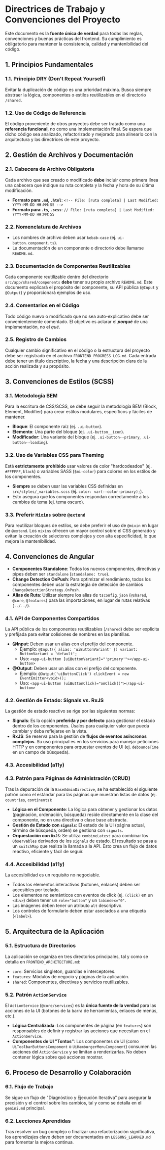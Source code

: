 <!-- File: d:\desarrollos\countries2\frontend\WORKING_GUIDELINES.md | Last Modified: 2025-10-19 -->

# Directrices de Trabajo y Convenciones del Proyecto

Este documento es la **fuente única de verdad** para todas las reglas, convenciones y buenas prácticas del frontend. Su cumplimiento es obligatorio para mantener la consistencia, calidad y mantenibilidad del código.

## 1. Principios Fundamentales

### 1.1. Principio DRY (Don't Repeat Yourself)

Evitar la duplicación de código es una prioridad máxima. Busca siempre abstraer la lógica, componentes o estilos reutilizables en el directorio `/shared`.

### 1.2. Uso de Código de Referencia

El código proveniente de otros proyectos debe ser tratado como una **referencia funcional**, no como una implementación final. Se espera que dicho código sea analizado, refactorizado y mejorado para alinearlo con la arquitectura y las directrices de este proyecto.

## 2. Gestión de Archivos y Documentación

### 2.1. Cabecera de Archivo Obligatoria

Cada archivo que sea creado o modificado **debe** incluir como primera línea una cabecera que indique su ruta completa y la fecha y hora de su última modificación.

-   **Formato para `.md`, `.html`**: `<!-- File: [ruta completa] | Last Modified: YYYY-MM-DD HH:MM:SS -->`
-   **Formato para `.ts`, `.scss`**: `// File: [ruta completa] | Last Modified: YYYY-MM-DD HH:MM:SS`

### 2.2. Nomenclatura de Archivos

-   Los nombres de archivo deben usar `kebab-case` (ej. `ui-button.component.ts`).
-   La documentación de un componente o directorio debe llamarse `README.md`.

### 2.3. Documentación de Componentes Reutilizables

Cada componente reutilizable dentro del directorio `src/app/shared/components` **debe** tener su propio archivo `README.md`. Este documento explicará el propósito del componente, su API pública (`@Input` y `@Output`) y proporcionará ejemplos de uso.

### 2.4. Comentarios en el Código

Todo código nuevo o modificado que no sea auto-explicativo debe ser convenientemente comentado. El objetivo es aclarar el ***porqué*** de una implementación, no el *qué*.

### 2.5. Registro de Cambios

Cualquier cambio significativo en el código o la estructura del proyecto debe ser registrado en el archivo `FRONTEND_PROGRESS_LOG.md`. Cada entrada debe tener un título descriptivo, la fecha y una descripción clara de la acción realizada y su propósito.

## 3. Convenciones de Estilos (SCSS)

### 3.1. Metodología BEM

Para la escritura de CSS/SCSS, se debe seguir la metodología BEM (Block, Element, Modifier) para crear estilos modulares, específicos y fáciles de mantener.

-   **Bloque**: El componente raíz (ej. `.ui-button`).
-   **Elemento**: Una parte del bloque (ej. `.ui-button__icon`).
-   **Modificador**: Una variante del bloque (ej. `.ui-button--primary`, `.ui-button--loading`).

### 3.2. Uso de Variables CSS para Theming

Está **estrictamente prohibido** usar valores de color "hardcodeados" (ej. `#FFFFFF`, `black`) o variables SASS (`$mi-color`) para colores en los estilos de los componentes.

-   **Siempre** se deben usar las variables CSS definidas en `src/styles/_variables.scss` (ej. `color: var(--color-primary);`).
-   Esto asegura que los componentes respondan correctamente a los cambios de tema (ej. tema oscuro).

### 3.3. Preferir `Mixins` sobre `@extend`

Para reutilizar bloques de estilos, se debe preferir el uso de `@mixin` en lugar de `@extend`. Los `mixins` ofrecen un mayor control sobre el CSS generado y evitan la creación de selectores complejos y con alta especificidad, lo que mejora la mantenibilidad.

## 4. Convenciones de Angular

-   **Componentes Standalone**: Todos los nuevos componentes, directivas y pipes deben ser `standalone` (`standalone: true`).
-   **Change Detection OnPush**: Para optimizar el rendimiento, todos los componentes deben usar la estrategia de detección de cambios `ChangeDetectionStrategy.OnPush`.
-   **Alias de Ruta**: Utilizar siempre los alias de `tsconfig.json` (`@shared`, `@core`, `@features`) para las importaciones, en lugar de rutas relativas (`../../`).

### 4.1. API de Componentes Compartidos

La API pública de los componentes reutilizables (`/shared`) debe ser explícita y prefijada para evitar colisiones de nombres en las plantillas.

-   **@Input**: Deben usar un alias con el prefijo del componente.
    -   Ejemplo: `@Input({ alias: 'uiButtonVariant' }) variant: ButtonVariant = 'default';`
    -   Uso: `<app-ui-button [uiButtonVariant]="'primary'"></app-ui-button>`
-   **@Output**: Deben usar un alias con el prefijo del componente.
    -   Ejemplo: `@Output('uiButtonClick') clickEvent = new EventEmitter<void>();`
    -   Uso: `<app-ui-button (uiButtonClick)="onClick()"></app-ui-button>`

### 4.2. Gestión de Estado: Signals vs. RxJS

La gestión de estado reactivo se rige por las siguientes normas:

-   **Signals**: Es la opción **preferida y por defecto** para gestionar el estado dentro de los componentes. Úsalos para cualquier valor que pueda cambiar y deba reflejarse en la vista.
-   **RxJS**: Se reserva para la gestión de **flujos de eventos asíncronos complejos**. Su uso principal es en los servicios para manejar peticiones HTTP y en componentes para orquestar eventos de UI (ej. `debounceTime` en un campo de búsqueda).

### 4.3. Accesibilidad (a11y)

### 4.3. Patrón para Páginas de Administración (CRUD)

Tras la depuración de la `BaseAdminDirective`, se ha establecido el siguiente patrón como el estándar para las páginas que muestran listas de datos (ej. `countries`, `continents`):

-   **Lógica en el Componente**: La lógica para obtener y gestionar los datos (paginación, ordenación, búsqueda) reside directamente en la clase del componente, no en una directiva o clase base abstracta.
-   **Gestión de Estado con `signals`**: El estado de la UI (página actual, término de búsqueda, orden) se gestiona con `signals`.
-   **Orquestación con `RxJS`**: Se utiliza `combineLatest` para combinar los `Observables` derivados de los `signals` de estado. El resultado se pasa a un `switchMap` que realiza la llamada a la API. Esto crea un flujo de datos reactivo, eficiente y fácil de seguir.

### 4.4. Accesibilidad (a11y)

La accesibilidad es un requisito no negociable.

-   Todos los elementos interactivos (botones, enlaces) deben ser accesibles por teclado.
-   Los elementos no semánticos con eventos de click (ej. `(click)` en un `<div>`) deben tener un `role="button"` y un `tabindex="0"`.
-   Las imágenes deben tener un atributo `alt` descriptivo.
-   Los controles de formulario deben estar asociados a una etiqueta (`<label>`).

## 5. Arquitectura de la Aplicación

### 5.1. Estructura de Directorios

La aplicación se organiza en tres directorios principales, tal y como se detalla en `FRONTEND_ARCHITECTURE.md`:

-   `core`: Servicios singleton, guardias e interceptores.
-   `features`: Módulos de negocio y páginas de la aplicación.
-   `shared`: Componentes, directivas y servicios reutilizables.

### 5.2. Patrón `ActionService`

El `ActionService` (`@core/services`) es la **única fuente de la verdad** para las acciones de la UI (botones de la barra de herramientas, enlaces de menús, etc.).
-   **Lógica Centralizada**: Los componentes de página (en `features`) son responsables de definir y registrar las acciones que necesitan en el `ActionService`.
-   **Componentes de UI "Tontos"**: Los componentes de UI (como `UiToolbarButtonsComponent` o `UiHamburgerMenuComponent`) consumen las acciones del `ActionService` y se limitan a renderizarlas. No deben contener lógica sobre qué acciones mostrar.

## 6. Proceso de Desarrollo y Colaboración

### 6.1. Flujo de Trabajo

Se sigue un flujo de "Diagnóstico y Ejecución Iterativa" para asegurar la precisión y el control sobre los cambios, tal y como se detalla en el `gemini.md` principal.

### 6.2. Lecciones Aprendidas

Tras resolver un bug complejo o finalizar una refactorización significativa, los aprendizajes clave deben ser documentados en `LESSONS_LEARNED.md` para fomentar la mejora continua.